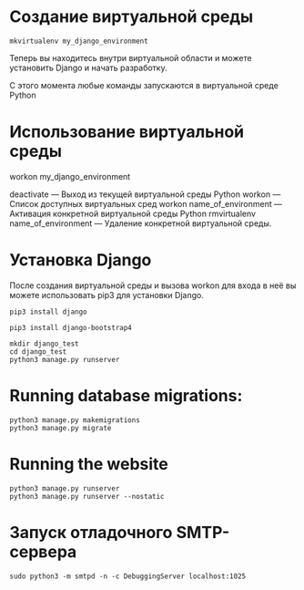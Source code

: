 # Создание виртуальной среды

	mkvirtualenv my_django_environment 

Теперь вы находитесь внутри виртуальной области и можете установить Django и начать разработку.

С этого момента любые команды запускаются в виртуальной среде Python

# Использование виртуальной среды

workon my_django_environment
	
deactivate — Выход из текущей виртуальной среды Python
workon — Список доступных виртуальных сред
workon name_of_environment — Активация конкретной виртуальной среды Python
rmvirtualenv name_of_environment — Удаление конкретной виртуальной среды.

# Установка Django

После создания виртуальной среды и вызова workon для входа в неё вы можете использовать pip3 для установки Django.
	
	pip3 install django

	pip3 install django-bootstrap4
	
	mkdir django_test
	cd django_test
	python3 manage.py runserver

# Running database migrations:

	python3 manage.py makemigrations
	python3 manage.py migrate

# Running the website

	python3 manage.py runserver
    python3 manage.py runserver --nostatic

# Запуск отладочного SMTP-сервера
    sudo python3 -m smtpd -n -c DebuggingServer localhost:1025